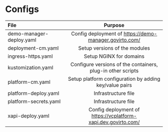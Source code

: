 # Configs
|File                    |Purpose                                                       |
|:-----------------------|:------------------------------------------------------------:|
|demo-manager-deploy.yaml|Config deployment of https://demo-manager.govirto.com/        |
|deployment-cm.yaml      |Setup versions of the modules                                 |
|ingress-https.yaml      |Setup NGINX for domains                                       |
|kustomization.yaml      |Configure versions of the containers, plug-in other scripts   |
|platform-cm.yaml        |Setup platform configuration by adding key/value pairs        |
|platform-deploy.yaml    |Infrastructure file                                           |
|platform-secrets.yaml   |Infrastructure file                                           |
|xapi-deploy.yaml        |Config deployment of https://vcplatform-xapi.dev.govirto.com/ |

